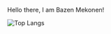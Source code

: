 Hello there, I am Bazen Mekonen! 

![Top Langs](https://github-readme-stats.vercel.app/api/top-langs/?username=bazenmekonen&layout=compact&theme=dark)
<!--
**bazenmekonen/bazenmekonen** is a ✨ _special_ ✨ repository because its `README.md` (this file) appears on your GitHub profile.

Here are some ideas to get you started:

- 🔭 I’m currently working on ...
- 🌱 I’m currently learning ...
- 👯 I’m looking to collaborate on ...
- 🤔 I’m looking for help with ...
- 💬 Ask me about ...
- 📫 How to reach me: ...
- 😄 Pronouns: ...
- ⚡ Fun fact: ...
-->
